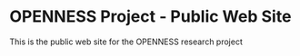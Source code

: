 # OPENNESS Project - Public Web Site

This is the public web site for the OPENNESS research project
